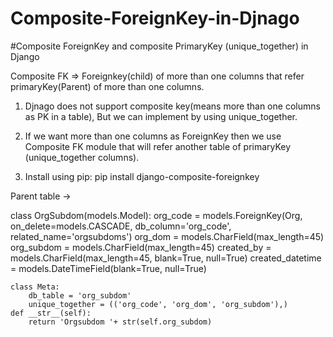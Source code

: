 # Composite-ForeignKey-in-Djnago
#Composite ForeignKey and composite PrimaryKey (unique_together) in Django 

Composite FK => Foreignkey(child) of more than one columns that refer primaryKey(Parent) of more than one columns.
1. Djnago does not support composite key(means more than one columns as PK in a table), But we can implement by using unique_together.
2. If we want more than one columns as ForeignKey then we use Composite FK module that will refer another table of primaryKey (unique_together columns).

1. Install using pip:
pip install django-composite-foreignkey

Parent table ->

class OrgSubdom(models.Model):
    org_code = models.ForeignKey(Org, on_delete=models.CASCADE, db_column='org_code', related_name='orgsubdoms')
    org_dom = models.CharField(max_length=45)
    org_subdom = models.CharField(max_length=45)
    created_by = models.CharField(max_length=45, blank=True, null=True)
    created_datetime = models.DateTimeField(blank=True, null=True)
    
    class Meta:
        db_table = 'org_subdom'
        unique_together = (('org_code', 'org_dom', 'org_subdom'),)
    def __str__(self):
        return 'Orgsubdom '+ str(self.org_subdom)
      

